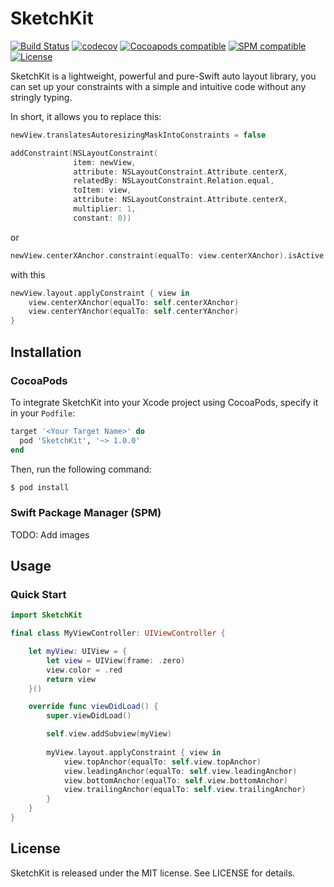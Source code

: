 # SketchKit
[![Build Status](https://app.bitrise.io/app/9a6a28a9adbe78f8/status.svg?token=2bn-vbmKSW3ZbCE9xQnVWg&branch=develop)](https://app.bitrise.io/app/9a6a28a9adbe78f8)
[![codecov](https://codecov.io/gh/dogo/SketchKit/branch/develop/graph/badge.svg)](https://codecov.io/gh/dogo/SketchKit)
[![Cocoapods compatible](https://img.shields.io/cocoapods/v/SketchKit.svg)](https://cocoapods.org/?q=SketchKit)
[![SPM compatible](https://img.shields.io/badge/SketchKit.svg?style=flat)](https://swift.org/package-manager)
[![License](https://img.shields.io/github/license/dogo/SketchKit.svg)](https://github.com/dogo/SketchKit/blob/develop/LICENSE)

SketchKit is a lightweight, powerful and pure-Swift auto layout library, you can set up your constraints with a simple and intuitive code without any stringly typing.

In short, it allows you to replace this:

```Swift
newView.translatesAutoresizingMaskIntoConstraints = false

addConstraint(NSLayoutConstraint(
              item: newView, 
              attribute: NSLayoutConstraint.Attribute.centerX, 
              relatedBy: NSLayoutConstraint.Relation.equal, 
              toItem: view, 
              attribute: NSLayoutConstraint.Attribute.centerX, 
              multiplier: 1, 
              constant: 0))
```

or

```Swift
newView.centerXAnchor.constraint(equalTo: view.centerXAnchor).isActive = true
```

with this

```Swift
newView.layout.applyConstraint { view in
    view.centerXAnchor(equalTo: self.centerXAnchor)
    view.centerYAnchor(equalTo: self.centerYAnchor)
}
```

## Installation

### CocoaPods

To integrate SketchKit into your Xcode project using CocoaPods, specify it in your `Podfile`:

```ruby
target '<Your Target Name>' do
  pod 'SketchKit', '~> 1.0.0'
end
```

Then, run the following command:

```bash
$ pod install
```

### Swift Package Manager (SPM)

TODO: Add images

## Usage


### Quick Start

```swift
import SketchKit

final class MyViewController: UIViewController {

    let myView: UIView = {
        let view = UIView(frame: .zero)
        view.color = .red
        return view
    }()

    override func viewDidLoad() {
        super.viewDidLoad()

        self.view.addSubview(myView)
                
        myView.layout.applyConstraint { view in
            view.topAnchor(equalTo: self.view.topAnchor)
            view.leadingAnchor(equalTo: self.view.leadingAnchor)
            view.bottomAnchor(equalTo: self.view.bottomAnchor)
            view.trailingAnchor(equalTo: self.view.trailingAnchor)
        }
    }
}
```

## License

SketchKit is released under the MIT license. See LICENSE for details.
